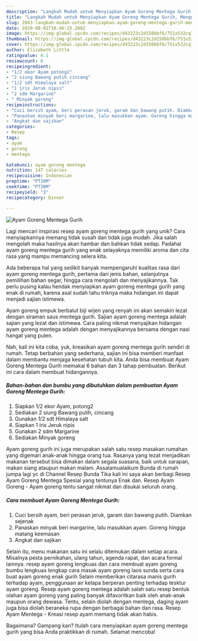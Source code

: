 ```yaml
---
description: "Langkah Mudah untuk Menyiapkan Ayam Goreng Mentega Gurih, Menggugah Selera"
title: "Langkah Mudah untuk Menyiapkan Ayam Goreng Mentega Gurih, Menggugah Selera"
slug: 2043-langkah-mudah-untuk-menyiapkan-ayam-goreng-mentega-gurih-menggugah-selera
date: 2020-08-01T16:46:15.288Z
image: https://img-global.cpcdn.com/recipes/d43223c2d150bbf6/751x532cq70/ayam-goreng-mentega-gurih-foto-resep-utama.jpg
thumbnail: https://img-global.cpcdn.com/recipes/d43223c2d150bbf6/751x532cq70/ayam-goreng-mentega-gurih-foto-resep-utama.jpg
cover: https://img-global.cpcdn.com/recipes/d43223c2d150bbf6/751x532cq70/ayam-goreng-mentega-gurih-foto-resep-utama.jpg
author: Elizabeth Little
ratingvalue: 4.1
reviewcount: 6
recipeingredient:
- "1/2 ekor Ayam potong2"
- "2 siung Bawang putih cincang"
- "1/2 sdt Himalaya salt"
- "1 iris Jeruk nipis"
- "2 sdm Margarine"
- " Minyak goreng"
recipeinstructions:
- "Cuci bersih ayam, beri perasan jeruk, garam dan bawang putih. Diamkan sejenak"
- "Panaskan minyak beri margarine, lalu masukkan ayam. Goreng hingga matang keemasan"
- "Angkat dan sajikan"
categories:
- Resep
tags:
- ayam
- goreng
- mentega

katakunci: ayam goreng mentega 
nutrition: 147 calories
recipecuisine: Indonesian
preptime: "PT38M"
cooktime: "PT30M"
recipeyield: "3"
recipecategory: Dinner

---
```



![Ayam Goreng Mentega Gurih](https://img-global.cpcdn.com/recipes/d43223c2d150bbf6/751x532cq70/ayam-goreng-mentega-gurih-foto-resep-utama.jpg)

Lagi mencari inspirasi resep ayam goreng mentega gurih yang unik? Cara menyiapkannya memang tidak susah dan tidak juga mudah. Jika salah mengolah maka hasilnya akan hambar dan bahkan tidak sedap. Padahal ayam goreng mentega gurih yang enak selayaknya memiliki aroma dan cita rasa yang mampu memancing selera kita.

Ada beberapa hal yang sedikit banyak mempengaruhi kualitas rasa dari ayam goreng mentega gurih, pertama dari jenis bahan, selanjutnya pemilihan bahan segar, hingga cara mengolah dan menyajikannya. Tak perlu pusing kalau hendak menyiapkan ayam goreng mentega gurih yang enak di rumah, karena asal sudah tahu triknya maka hidangan ini dapat menjadi sajian istimewa.

Ayam goreng empuk berbalut biji wijen yang renyah ini akan semakin lezat dengan siraman saus mentega gurih. Sajian ayam goreng mentega adalah sajian yang lezat dan istimewa. Cara paling nikmat menyajikan hidangan ayam goreng mentega adalah dengan menyajikannya bersama dengan nasi hangat yang pulen.


Nah, kali ini kita coba, yuk, kreasikan ayam goreng mentega gurih sendiri di rumah. Tetap berbahan yang sederhana, sajian ini bisa memberi manfaat dalam membantu menjaga kesehatan tubuh kita. Anda bisa membuat Ayam Goreng Mentega Gurih memakai 6 bahan dan 3 tahap pembuatan. Berikut ini cara dalam membuat hidangannya.

<!--inarticleads1-->

##### Bahan-bahan dan bumbu yang dibutuhkan dalam pembuatan Ayam Goreng Mentega Gurih:

1. Siapkan 1/2 ekor Ayam, potong2
1. Sediakan 2 siung Bawang putih, cincang
1. Gunakan 1/2 sdt Himalaya salt
1. Siapkan 1 iris Jeruk nipis
1. Gunakan 2 sdm Margarine
1. Sediakan  Minyak goreng


Ayam goreng gurih ini juga merupakan salah satu resep masakan rumahan yang digemari anak-anak hingga orang tua. Rasanya yang lezat menjadikan makanan tersebut bisa dimakan dalam segala suasana, baik untuk sarapan, makan siang ataupun makan malam. Assalamualaikum Bunda di rumah jumpa lagi yc di Channel Resep Bunda Tika kali ini saya akan berbagi Resep Ayam Goreng Mentega Spesial yang tentunya Enak dan. Resep Ayam Goreng - Ayam goreng tentu sangat nikmat dan disukai seluruh orang. 

<!--inarticleads2-->

##### Cara membuat Ayam Goreng Mentega Gurih:

1. Cuci bersih ayam, beri perasan jeruk, garam dan bawang putih. Diamkan sejenak
1. Panaskan minyak beri margarine, lalu masukkan ayam. Goreng hingga matang keemasan
1. Angkat dan sajikan


Selain itu, menu makanan satu ini selalu ditemukan dalam setiap acara. Misalnya pesta pernikahan, ulang tahun, agenda rapat, dan acara formal lainnya. resep ayam goreng lengkuas dan cara membuat ayam goreng bumbu lengkuas lengkap cara masak ayam goreng laos sunda serta cara buat ayam goreng enak gurih Selain memberikan citarasa manis gurih terhadap ayam, penggunaan air kelapa berperan penting terhadap tesktur ayam goreng. Resep ayam goreng mentega adalah salah satu resep bentuk olahan ayam goreng yang paling banyak difavoritkan baik oleh anak-anak maupun orang dewasa. Tentu, selain diolah dengan mentega, daging ayam juga bisa diolah beraneka rupa dengan berbagai bahan dan rasa. Resep Ayam Mentega - Kreasi resep ayam memang tidak akan habis. 

Bagaimana? Gampang kan? Itulah cara menyiapkan ayam goreng mentega gurih yang bisa Anda praktikkan di rumah. Selamat mencoba!
